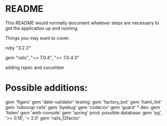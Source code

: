 # README

This README would normally document whatever steps are necessary to get the
application up and running.

Things you may want to cover:

ruby "3.2.2"

gem "rails", "~> 7.0.4", ">= 7.0.4.3"

adding rspec and cucumber

# Possible additions: 
gem 'figaro' gem 'date-validator' 
testing: gem 'factory_bot' gem 'haml_lint' gem 'rubocop-rails' gem 'byebug' gem 'codecov' gem 'guard' * 
dev: gem 'listen' gem 'web-console' gem 'spring' 
prod: possible database: gem 'pg', '>= 0.18', '< 2.0' gem 'rails_12factor'

